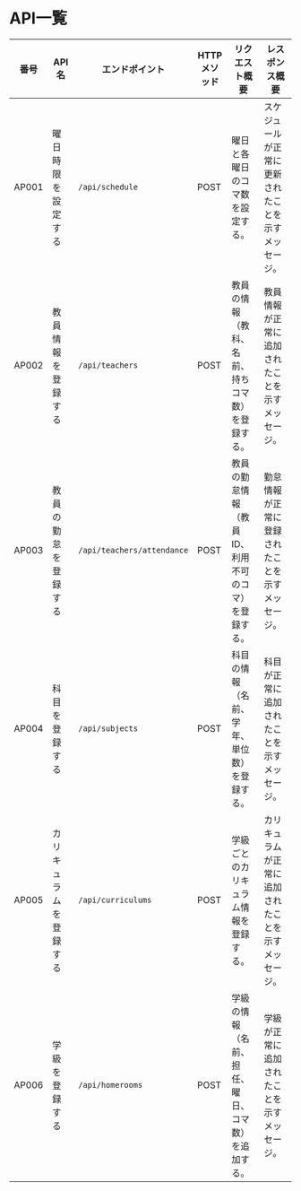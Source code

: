 # API一覧

| 番号 | API名                     | エンドポイント          | HTTPメソッド | リクエスト概要                          | レスポンス概要                                |
|------|---------------------------|-------------------------|--------------|-----------------------------------------------|------------------------------------------------|
| AP001| 曜日時限を設定する        | `/api/schedule`         | POST         | 曜日と各曜日のコマ数を設定する。               | スケジュールが正常に更新されたことを示すメッセージ。 |
| AP002| 教員情報を登録する        | `/api/teachers`         | POST         | 教員の情報（教科、名前、持ちコマ数）を登録する。| 教員情報が正常に追加されたことを示すメッセージ。 |
| AP003| 教員の勤怠を登録する      | `/api/teachers/attendance` | POST     | 教員の勤怠情報（教員ID、利用不可のコマ）を登録する。 | 勤怠情報が正常に登録されたことを示すメッセージ。 |
| AP004| 科目を登録する            | `/api/subjects`         | POST         | 科目の情報（名前、学年、単位数）を登録する。   | 科目が正常に追加されたことを示すメッセージ。     |
| AP005| カリキュラムを登録する    | `/api/curriculums`      | POST         | 学級ごとのカリキュラム情報を登録する。         | カリキュラムが正常に追加されたことを示すメッセージ。 |
| AP006| 学級を登録する            | `/api/homerooms`        | POST         | 学級の情報（名前、担任、曜日、コマ数）を追加する。 | 学級が正常に追加されたことを示すメッセージ。     |